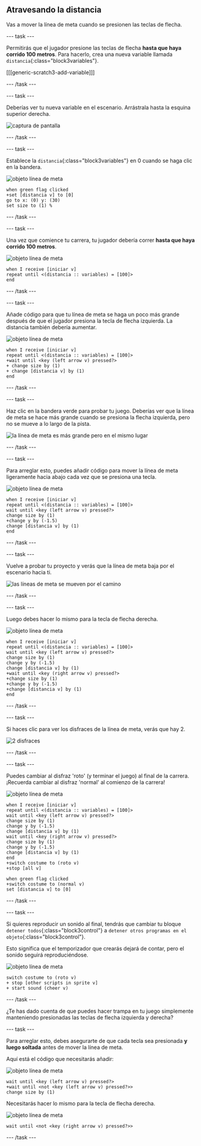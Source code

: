 ## Atravesando la distancia

Vas a mover la línea de meta cuando se presionen las teclas de flecha.

--- task ---

Permitirás que el jugador presione las teclas de flecha __hasta que haya corrido 100 metros__. Para hacerlo, crea una nueva variable llamada `distancia`{:class="block3variables"}.

[[[generic-scratch3-add-variable]]]

--- /task ---

--- task ---

Deberías ver tu nueva variable en el escenario. Arrástrala hasta la esquina superior derecha.

![captura de pantalla](images/sprint-distance-drag.png)

--- /task ---

--- task ---

Establece la `distancia`{:class="block3variables"} en 0 cuando se haga clic en la bandera.

![objeto línea de meta](images/finish-line-sprite.png)

```blocks3
when green flag clicked
+set [distancia v] to [0]
go to x: (0) y: (30)
set size to (1) %
```

--- /task ---

--- task ---

Una vez que comience tu carrera, tu jugador debería correr __hasta que haya corrido 100 metros__.

![objeto línea de meta](images/finish-line-sprite.png)

```blocks3
when I receive [iniciar v]
repeat until <(distancia :: variables) = [100]>
end 
```

--- /task ---

--- task ---

Añade código para que tu línea de meta se haga un poco más grande después de que el jugador presiona la tecla de flecha izquierda. La distancia también debería aumentar.

![objeto línea de meta](images/finish-line-sprite.png)

```blocks3
when I receive [iniciar v]
repeat until <(distancia :: variables) = [100]>
+wait until <key (left arrow v) pressed?>
+ change size by (1)
+ change [distancia v] by (1)
end 
```

--- /task ---

--- task ---

Haz clic en la bandera verde para probar tu juego. Deberías ver que la línea de meta se hace más grande cuando se presiona la flecha izquierda, pero no se mueve a lo largo de la pista.

![la línea de meta es más grande pero en el mismo lugar](images/sprint-line-bug.png)

--- /task ---

--- task ---

Para arreglar esto, puedes añadir código para mover la línea de meta ligeramente hacia abajo cada vez que se presiona una tecla.

![objeto línea de meta](images/finish-line-sprite.png)

```blocks3
when I receive [iniciar v]
repeat until <(distancia :: variables) = [100]>
wait until <key (left arrow v) pressed?>
change size by (1)
+change y by (-1.5)
change [distancia v] by (1)
end 
```

--- /task ---

--- task ---

Vuelve a probar tu proyecto y verás que la línea de meta baja por el escenario hacia ti.

![las líneas de meta se mueven por el camino](images/sprint-line-fix-test.png)

--- /task ---

--- task ---

Luego debes hacer lo mismo para la tecla de flecha derecha.

![objeto línea de meta](images/finish-line-sprite.png)

```blocks3
when I receive [iniciar v]
repeat until <(distancia :: variables) = [100]>
wait until <key (left arrow v) pressed?>
change size by (1)
change y by (-1.5)
change [distancia v] by (1)
+wait until <key (right arrow v) pressed?>
+change size by (1)
+change y by (-1.5)
+change [distancia v] by (1)
end 
```

--- /task ---

--- task ---

Si haces clic para ver los disfraces de la línea de meta, verás que hay 2.

![2 disfraces](images/sprint-line-costumes.png)

--- /task ---

--- task ---

Puedes cambiar al disfraz 'roto' (y terminar el juego) al final de la carrera. ¡Recuerda cambiar al disfraz 'normal' al comienzo de la carrera!

![objeto línea de meta](images/finish-line-sprite.png)

```blocks3
when I receive [iniciar v]
repeat until <(distancia :: variables) = [100]>
wait until <key (left arrow v) pressed?>
change size by (1)
change y by (-1.5)
change [distancia v] by (1)
wait until <key (right arrow v) pressed?>
change size by (1)
change y by (-1.5)
change [distancia v] by (1)
end 
+switch costume to (roto v)
+stop [all v]
```

```blocks3
when green flag clicked
+switch costume to (normal v)
set [distancia v] to [0]
```

--- /task ---

--- task ---

Si quieres reproducir un sonido al final, tendrás que cambiar tu bloque `detener todos`{:class="block3control"} a `detener otros programas en el objeto`{:class="block3control"}.

Esto significa que el temporizador que crearás dejará de contar, pero el sonido seguirá reproduciéndose.

![objeto línea de meta](images/finish-line-sprite.png)

```blocks3
switch costume to (roto v)
+ stop [other scripts in sprite v]
+ start sound (cheer v)
```

--- /task ---

¿Te has dado cuenta de que puedes hacer trampa en tu juego simplemente manteniendo presionadas las teclas de flecha izquierda y derecha?

--- task ---

Para arreglar esto, debes asegurarte de que cada tecla sea presionada __y luego soltada__ antes de mover la línea de meta.

Aquí está el código que necesitarás añadir:

![objeto línea de meta](images/finish-line-sprite.png)

```blocks3
wait until <key (left arrow v) pressed?>
+wait until <not <key (left arrow v) pressed?>>
change size by (1)
```

Necesitarás hacer lo mismo para la tecla de flecha derecha.

![objeto línea de meta](images/finish-line-sprite.png)

```blocks3
wait until <not <key (right arrow v) pressed?>>
```

--- /task ---

